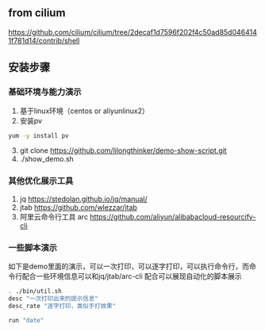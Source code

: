 ## from cilium 
https://github.com/cilium/cilium/tree/2decaf1d7596f202f4c50ad85d0464141f781d14/contrib/shell

## 安装步骤
### 基础环境与能力演示

1. 基于linux环境（centos or aliyunlinux2）
2. 安装pv
```bash
yum -y install pv
```
3. git clone https://github.com/lilongthinker/demo-show-script.git
4. ./show_demo.sh

### 其他优化展示工具
1. jq https://stedolan.github.io/jq/manual/
2. jtab https://github.com/wlezzar/jtab
3. 阿里云命令行工具 arc https://github.com/aliyun/alibabacloud-resourcify-cli

### 一些脚本演示
如下是demo里面的演示，可以一次打印，可以逐字打印，可以执行命令行，而命令行配合一些环境信息可以和jq/jtab/arc-cli 配合可以展现自动化的脚本展示

```bash
. ./bin/util.sh
desc "一次打印出来的提示信息"
desc_rate "逐字打印，类似手打效果"

run "date"
```
